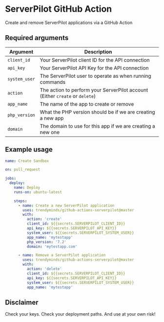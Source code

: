 # ServerPilot GitHub Action

Create and remove ServerPilot applications via a GitHub Action

## Required arguments

| Argument           | Description                                                                  |
|--------------------|------------------------------------------------------------------------------|
| `client_id`        | Your ServerPilot client ID for the API connection                            |
| `api_key`          | Your ServerPilot API Key for the API connection                              |
| `system_user`      | The ServerPilot user to operate as when running commands                     |
| `action`           | The action to perform your ServerPilot account (Either `create` or `delete`) |
| `app_name`         | The name of the app to create or remove                                      |
| `php_version`      | What the PHP version should be if we are creating a new app                  |
| `domain`           | The domain to use for this app if we are creating a new one                  |

## Example usage

```yaml
name: Create Sandbox

on: pull_request

jobs:
  deploy:
    name: Deploy
    runs-on: ubuntu-latest

    steps:
      - name: Create a new ServerPilot application
        uses: trendyminds/github-actions-serverpilot@master
        with:
          action: 'create'
          client_id: ${{secrets.SERVERPILOT_CLIENT_ID}}
          api_key: ${{secrets.SERVERPILOT_API_KEY}}
          system_user: ${{secrets.SERVERPILOT_SYSTEM_USER}}
          app_name: 'mytestapp'
          php_version: '7.2'
          domain: 'mytestapp.com'

      - name: Remove a ServerPilot application
        uses: trendyminds/github-actions-serverpilot@master
        with:
          action: 'delete'
          client_id: ${{secrets.SERVERPILOT_CLIENT_ID}}
          api_key: ${{secrets.SERVERPILOT_API_KEY}}
          system_user: ${{secrets.SERVERPILOT_SYSTEM_USER}}
          app_name: 'mytestapp'
```

## Disclaimer

Check your keys. Check your deployment paths. And use at your own risk!
